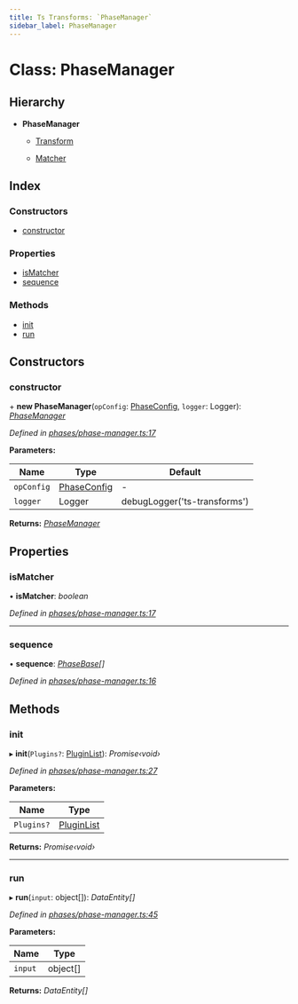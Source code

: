 ```yaml
---
title: Ts Transforms: `PhaseManager`
sidebar_label: PhaseManager
---
```


# Class: PhaseManager

## Hierarchy

* **PhaseManager**

  * [Transform](transform.md)

  * [Matcher](matcher.md)

## Index

### Constructors

* [constructor](phasemanager.md#constructor)

### Properties

* [isMatcher](phasemanager.md#ismatcher)
* [sequence](phasemanager.md#sequence)

### Methods

* [init](phasemanager.md#init)
* [run](phasemanager.md#run)

## Constructors

###  constructor

\+ **new PhaseManager**(`opConfig`: [PhaseConfig](../interfaces/phaseconfig.md), `logger`: Logger): *[PhaseManager](phasemanager.md)*

*Defined in [phases/phase-manager.ts:17](https://github.com/terascope/teraslice/blob/0ae31df4/packages/ts-transforms/src/phases/phase-manager.ts#L17)*

**Parameters:**

Name | Type | Default |
------ | ------ | ------ |
`opConfig` | [PhaseConfig](../interfaces/phaseconfig.md) | - |
`logger` | Logger |  debugLogger('ts-transforms') |

**Returns:** *[PhaseManager](phasemanager.md)*

## Properties

###  isMatcher

• **isMatcher**: *boolean*

*Defined in [phases/phase-manager.ts:17](https://github.com/terascope/teraslice/blob/0ae31df4/packages/ts-transforms/src/phases/phase-manager.ts#L17)*

___

###  sequence

• **sequence**: *[PhaseBase](phasebase.md)[]*

*Defined in [phases/phase-manager.ts:16](https://github.com/terascope/teraslice/blob/0ae31df4/packages/ts-transforms/src/phases/phase-manager.ts#L16)*

## Methods

###  init

▸ **init**(`Plugins?`: [PluginList](../overview.md#pluginlist)): *Promise‹void›*

*Defined in [phases/phase-manager.ts:27](https://github.com/terascope/teraslice/blob/0ae31df4/packages/ts-transforms/src/phases/phase-manager.ts#L27)*

**Parameters:**

Name | Type |
------ | ------ |
`Plugins?` | [PluginList](../overview.md#pluginlist) |

**Returns:** *Promise‹void›*

___

###  run

▸ **run**(`input`: object[]): *DataEntity[]*

*Defined in [phases/phase-manager.ts:45](https://github.com/terascope/teraslice/blob/0ae31df4/packages/ts-transforms/src/phases/phase-manager.ts#L45)*

**Parameters:**

Name | Type |
------ | ------ |
`input` | object[] |

**Returns:** *DataEntity[]*
